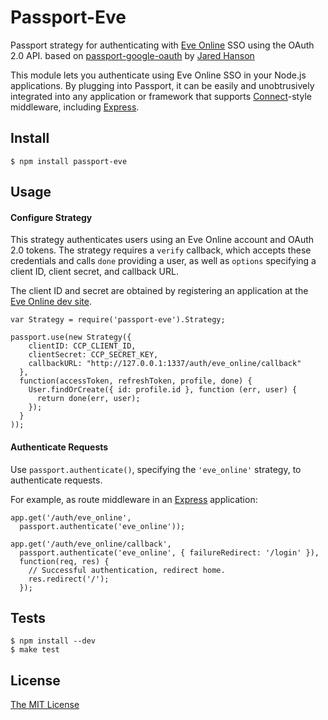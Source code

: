 # Passport-Eve
Passport strategy for authenticating with [Eve Online](http://www.eveonline.com/) SSO using the OAuth 2.0 API.
based on [passport-google-oauth](https://github.com/jaredhanson/passport-google-oauth) by [Jared Hanson](http://github.com/jaredhanson)


This module lets you authenticate using Eve Online SSO in your Node.js applications.  By
plugging into Passport, it can be easily and unobtrusively integrated into any application or framework that supports
[Connect](http://www.senchalabs.org/connect/)-style middleware, including
[Express](http://expressjs.com/).

## Install

    $ npm install passport-eve

## Usage

#### Configure Strategy

This strategy authenticates users using an Eve Online
account and OAuth 2.0 tokens.  The strategy requires a `verify` callback, which
accepts these credentials and calls `done` providing a user, as well as
`options` specifying a client ID, client secret, and callback URL.

The client ID and secret are obtained by registering an application at the
[Eve Online dev site](http://developers.eveonline.com/applications/).

    var Strategy = require('passport-eve').Strategy;

    passport.use(new Strategy({
        clientID: CCP_CLIENT_ID,
        clientSecret: CCP_SECRET_KEY,
        callbackURL: "http://127.0.0.1:1337/auth/eve_online/callback"
      },
      function(accessToken, refreshToken, profile, done) {
        User.findOrCreate({ id: profile.id }, function (err, user) {
          return done(err, user);
        });
      }
    ));

#### Authenticate Requests

Use `passport.authenticate()`, specifying the `'eve_online'` strategy, to
authenticate requests.

For example, as route middleware in an [Express](http://expressjs.com/)
application:

    app.get('/auth/eve_online',
      passport.authenticate('eve_online'));

    app.get('/auth/eve_online/callback', 
      passport.authenticate('eve_online', { failureRedirect: '/login' }),
      function(req, res) {
        // Successful authentication, redirect home.
        res.redirect('/');
      });

## Tests

    $ npm install --dev
    $ make test

## License

[The MIT License](http://opensource.org/licenses/MIT)



